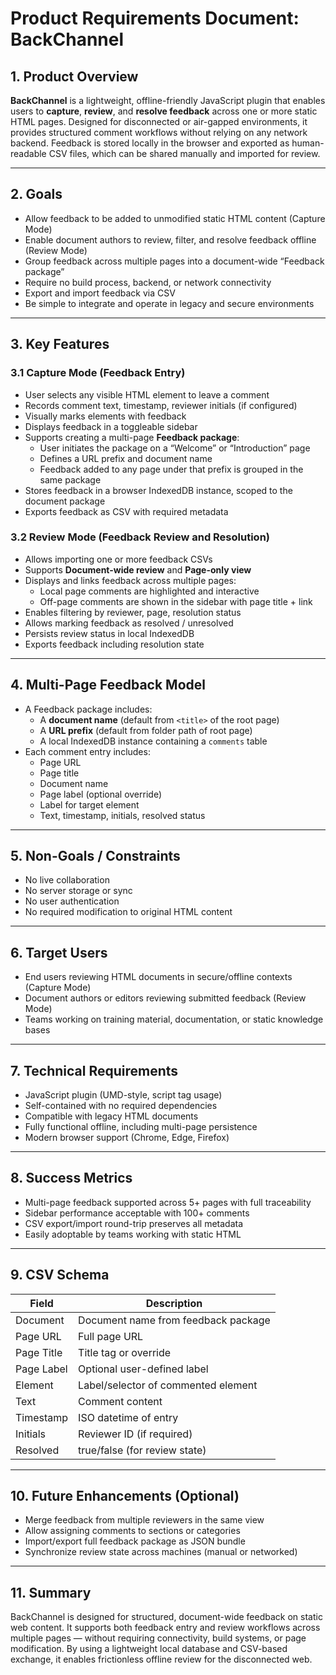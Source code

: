 # Product Requirements Document: BackChannel

## 1. Product Overview

**BackChannel** is a lightweight, offline-friendly JavaScript plugin that enables users to **capture**, **review**, and **resolve feedback** across one or more static HTML pages. Designed for disconnected or air-gapped environments, it provides structured comment workflows without relying on any network backend. Feedback is stored locally in the browser and exported as human-readable CSV files, which can be shared manually and imported for review.

---

## 2. Goals

- Allow feedback to be added to unmodified static HTML content (Capture Mode)
- Enable document authors to review, filter, and resolve feedback offline (Review Mode)
- Group feedback across multiple pages into a document-wide “Feedback package”
- Require no build process, backend, or network connectivity
- Export and import feedback via CSV
- Be simple to integrate and operate in legacy and secure environments

---

## 3. Key Features

### 3.1 Capture Mode (Feedback Entry)
- User selects any visible HTML element to leave a comment
- Records comment text, timestamp, reviewer initials (if configured)
- Visually marks elements with feedback
- Displays feedback in a toggleable sidebar
- Supports creating a multi-page **Feedback package**:
  - User initiates the package on a “Welcome” or “Introduction” page
  - Defines a URL prefix and document name
  - Feedback added to any page under that prefix is grouped in the same package
- Stores feedback in a browser IndexedDB instance, scoped to the document package
- Exports feedback as CSV with required metadata

### 3.2 Review Mode (Feedback Review and Resolution)
- Allows importing one or more feedback CSVs
- Supports **Document-wide review** and **Page-only view**
- Displays and links feedback across multiple pages:
  - Local page comments are highlighted and interactive
  - Off-page comments are shown in the sidebar with page title + link
- Enables filtering by reviewer, page, resolution status
- Allows marking feedback as resolved / unresolved
- Persists review status in local IndexedDB
- Exports feedback including resolution state

---

## 4. Multi-Page Feedback Model

- A Feedback package includes:
  - A **document name** (default from `<title>` of the root page)
  - A **URL prefix** (default from folder path of root page)
  - A local IndexedDB instance containing a `comments` table
- Each comment entry includes:
  - Page URL
  - Page title
  - Document name
  - Page label (optional override)
  - Label for target element
  - Text, timestamp, initials, resolved status

---

## 5. Non-Goals / Constraints

- No live collaboration
- No server storage or sync
- No user authentication
- No required modification to original HTML content

---

## 6. Target Users

- End users reviewing HTML documents in secure/offline contexts (Capture Mode)
- Document authors or editors reviewing submitted feedback (Review Mode)
- Teams working on training material, documentation, or static knowledge bases

---

## 7. Technical Requirements

- JavaScript plugin (UMD-style, script tag usage)
- Self-contained with no required dependencies
- Compatible with legacy HTML documents
- Fully functional offline, including multi-page persistence
- Modern browser support (Chrome, Edge, Firefox)

---

## 8. Success Metrics

- Multi-page feedback supported across 5+ pages with full traceability
- Sidebar performance acceptable with 100+ comments
- CSV export/import round-trip preserves all metadata
- Easily adoptable by teams working with static HTML

---

## 9. CSV Schema

| Field       | Description                            |
|-------------|----------------------------------------|
| Document    | Document name from feedback package     |
| Page URL    | Full page URL                          |
| Page Title  | Title tag or override                  |
| Page Label  | Optional user-defined label            |
| Element     | Label/selector of commented element    |
| Text        | Comment content                        |
| Timestamp   | ISO datetime of entry                  |
| Initials    | Reviewer ID (if required)              |
| Resolved    | true/false (for review state)          |

---

## 10. Future Enhancements (Optional)

- Merge feedback from multiple reviewers in the same view
- Allow assigning comments to sections or categories
- Import/export full feedback package as JSON bundle
- Synchronize review state across machines (manual or networked)

---

## 11. Summary

BackChannel is designed for structured, document-wide feedback on static web content. It supports both feedback entry and review workflows across multiple pages — without requiring connectivity, build systems, or page modification. By using a lightweight local database and CSV-based exchange, it enables frictionless offline review for the disconnected web.
